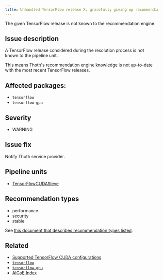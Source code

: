 ```yaml
---
title: Unhandled TensorFlow release X, gracefully giving up recommending TensorFlow based on CUDA version Y
---
```


The given TensorFlow release is not known to the recommendation engine.

## Issue description

A TensorFlow release considered during the resolution process is not known to
the pipeline unit.

This means Thoth's recommendation engine knowledge is not up-to-date with the
most recent TensorFlow releases.

## Affected packages:

 * ``tensorflow``
 * ``tensorflow-gpu``

## Severity

 * WARNING

## Issue fix

Notify Thoth service provider.

## Pipeline units

 * [TensorFlowCUDASieve](https://thoth-station.ninja/docs/developers/adviser/thoth.adviser.sieves.html#thoth.adviser.sieves.TensorFlowCUDASieve)

## Recommendation types

 * performance
 * security
 * stable

See [this document that describes recommendation types
listed](http://thoth-station.ninja/recommendation-types).


## Related

 * [Supported TensorFlow CUDA configurations][1]
 * [``tensorflow``][2]
 * [``tensorflow-gpu``][3]
 * [AICoE Index][4]

[1]: https://www.tensorflow.org/install/source#linux
[2]: https://pypi.org/project/tensorflow
[3]: https://pypi.org/project/tensorflow-gpu
[4]: http://tensorflow.pypi.thoth-station.ninja/
